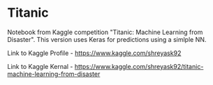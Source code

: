 # Titanic
Notebook from Kaggle competition "Titanic: Machine Learning from Disaster". This version uses Keras for predictions using a simlple NN.

Link to Kaggle Profile - https://www.kaggle.com/shreyask92

Link to Kaggle Kernal - https://www.kaggle.com/shreyask92/titanic-machine-learning-from-disaster
